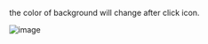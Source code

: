 the color of background will change after click icon. 
    
![image](https://github.com/developer-tw/recyclerview_click_gridlayout/assets/101781411/73d2605b-de46-40ef-8d80-bd3fea6a0e2e)
